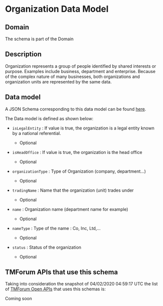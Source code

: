 # Organization Data Model

## Domain

The  schema is part of the  Domain

## Description

Organization represents a group of people identified by shared interests or purpose. Examples include business, department and enterprise. Because of the complex nature of many businesses, both organizations and organization units are represented by the same data.

## Data model

A JSON Schema corresponding to this data model can be found
[here](https://github.com/tmforum-rand/schemas/blob/candidates/EngagedParty/Organization.schema.json).

The Data model is defined as shown below:

- `isLegalEntity` : If value is true, the organization is a legal entity known by a national referential.

  - Optional


- `isHeadOffice` : If value is true, the organization is the head office

  - Optional


- `organizationType` : Type of Organization (company, department...)

  - Optional


- `tradingName` : Name that the organization (unit) trades under

  - Optional


- `name` : Organization name (department name for example)

  - Optional


- `nameType` : Type of the name : Co, Inc, Ltd,…

  - Optional


- `status` : Status of the organization

  - Optional






## TMForum APIs that use this schema

Taking into consideration the snapshot of 04/02/2020 04:59:17 UTC the list of [TMForum Open APIs](https://www.tmforum.org/open-apis/) that uses this schemas is:

Coming soon